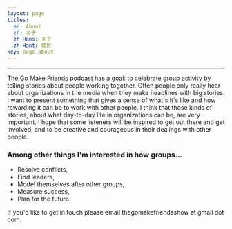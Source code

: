```yaml
---
layout: page
titles:
  en: About
  zh: 关于
  zh-Hans: 关于
  zh-Hant: 關於
key: page-about
---
```

***
The Go Make Friends podcast has a goal: to celebrate group activity by telling stories about people working together. Often people only really hear about organizations in the media when they make headlines with big stories. I want to present something that gives a sense of what's it's like and how rewarding it can be to work with other people. I think that those kinds of stories, about what day-to-day life in organizations can be, are very important. I hope that some listeners will be inspired to get out there and get involved, and to be creative and courageous in their dealings with other people.

### Among other things I'm interested in how groups...

* Resolve conflicts,
* Find leaders,
* Model themselves after other groups,
* Measure success,
* Plan for the future.

If you'd like to get in touch please email thegomakefriendsshow at gmail dot com.
